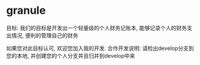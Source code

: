 # granule
目标: 我们的目标是开发出一个轻量级的个人财务记账本, 能够记录个人的财务支出情况, 便利的管理自己的财务

如果您对此目标认可, 欢迎您加入我的开发. 
合作开发说明: 请检出develop分支到您的本地, 并创建您的个人分支并且归并到develop中来
